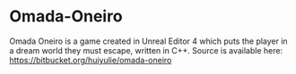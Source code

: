 # Omada-Oneiro

Omada Oneiro is a game created in Unreal Editor 4 which puts the player in a dream world they must escape, written in C++. Source is available here: https://bitbucket.org/huiyulie/omada-oneiro
